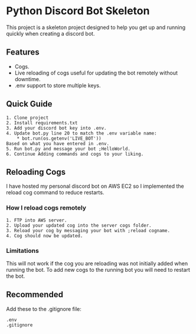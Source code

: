 # Python Discord Bot Skeleton
This project is a skeleton project designed to help you get up and running quickly when creating a discord bot.
## Features
* Cogs.
* Live reloading of cogs useful for updating the bot remotely without downtime.
* .env support to store multiple keys.

## Quick Guide 
```
1. Clone project 
2. Install requirements.txt
3. Add your discord bot key into .env.
4. Update bot.py line 20 to match the .env variable name:
    * bot.run(os.getenv('LIVE_BOT'))
Based on what you have entered in .env.
5. Run bot.py and message your bot ;HelloWorld.
6. Continue Adding commands and cogs to your liking.
```

## Reloading Cogs
I have hosted my personal discord bot on AWS EC2 so I implemented the reload cog command to reduce restarts.
### How I reload cogs remotely
```
1. FTP into AWS server.
2. Upload your updated cog into the server cogs folder.
3. Reload your cog by messaging your bot with ;reload cogname.
4. Cog should now be updated.
```
### Limitations
This will not work if the cog you are reloading was not initially added when running the bot. To add new cogs to the running bot you will need to restart the bot.

## Recommended
Add these to the .gitignore file:
```
.env
.gitignore
```
